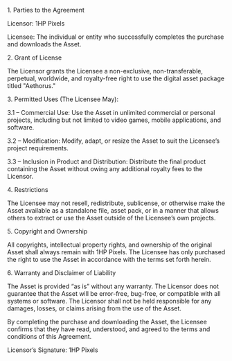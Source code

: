 1\. Parties to the Agreement

Licensor: 1HP Pixels

Licensee: The individual or entity who successfully completes the purchase and downloads the Asset.



2\. Grant of License

The Licensor grants the Licensee a non-exclusive, non-transferable, perpetual, worldwide, and royalty-free right to use the digital asset package titled "Aethorus."



3\. Permitted Uses (The Licensee May):



3.1 – Commercial Use: Use the Asset in unlimited commercial or personal projects, including but not limited to video games, mobile applications, and software.



3.2 – Modification: Modify, adapt, or resize the Asset to suit the Licensee’s project requirements.



3.3 – Inclusion in Product and Distribution: Distribute the final product containing the Asset without owing any additional royalty fees to the Licensor.



4\. Restrictions

The Licensee may not resell, redistribute, sublicense, or otherwise make the Asset available as a standalone file, asset pack, or in a manner that allows others to extract or use the Asset outside of the Licensee’s own projects.



5\. Copyright and Ownership

All copyrights, intellectual property rights, and ownership of the original Asset shall always remain with 1HP Pixels. The Licensee has only purchased the right to use the Asset in accordance with the terms set forth herein.



6\. Warranty and Disclaimer of Liability

The Asset is provided “as is” without any warranty. The Licensor does not guarantee that the Asset will be error-free, bug-free, or compatible with all systems or software. The Licensor shall not be held responsible for any damages, losses, or claims arising from the use of the Asset.



By completing the purchase and downloading the Asset, the Licensee confirms that they have read, understood, and agreed to the terms and conditions of this Agreement.



Licensor’s Signature: 1HP Pixels

